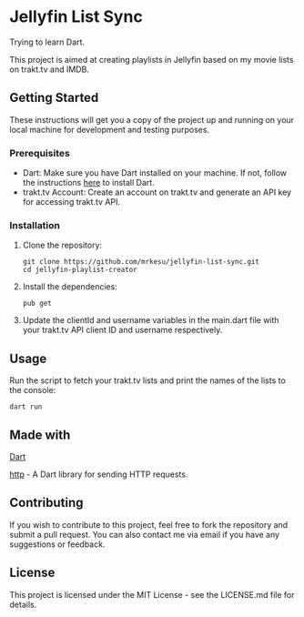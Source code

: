 # Jellyfin List Sync

Trying to learn Dart.

This project is aimed at creating playlists in Jellyfin based on my movie lists on trakt.tv and IMDB.

## Getting Started

These instructions will get you a copy of the project up and running on your local machine for development and testing purposes.

### Prerequisites

- Dart: Make sure you have Dart installed on your machine. If not, follow the instructions [here](https://dart.dev/get-dart) to install Dart.
- trakt.tv Account: Create an account on trakt.tv and generate an API key for accessing trakt.tv API.

### Installation

1. Clone the repository:
    ```
    git clone https://github.com/mrkesu/jellyfin-list-sync.git
    cd jellyfin-playlist-creator
    ```

2. Install the dependencies:
    ```
    pub get
    ```

3. Update the clientId and username variables in the main.dart file with your trakt.tv API client ID and username respectively.

## Usage
Run the script to fetch your trakt.tv lists and print the names of the lists to the console:

```
dart run
```

## Made with

[Dart](https://dart.dev/)

[http](https://pub.dev/packages/http) - A Dart library for sending HTTP requests.

## Contributing

If you wish to contribute to this project, feel free to fork the repository and submit a pull request. You can also contact me via email if you have any suggestions or feedback.

## License
This project is licensed under the MIT License - see the LICENSE.md file for details.